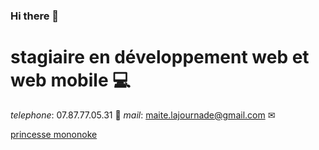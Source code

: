 ### Hi there 👋

<!--
**pikilla/pikilla** is a ✨ _special_ ✨ repository because its `README.md` (this file) appears on your GitHub profile.

Here are some ideas to get you started:

- 🔭 I’m currently working on ...
- 🌱 I’m currently learning ...
- 👯 I’m looking to collaborate on ...
- 🤔 I’m looking for help with ...
- 💬 Ask me about ...
- 📫 How to reach me: ...
- 😄 Pronouns: ...
- ⚡ Fun fact: ...
-->
# stagiaire en développement web et web mobile 💻
_telephone_: 07.87.77.05.31 📳
_mail_: maite.lajournade@gmail.com ✉


[princesse mononoke](C:/Users/GRETA/Documents/github/pikilla/mo.jpg)